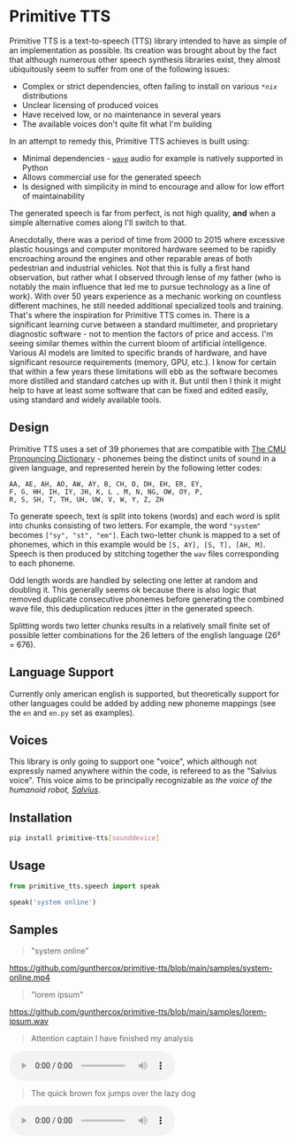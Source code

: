 # Primitive TTS

Primitive TTS is a text-to-speech (TTS) library intended to have as simple of an implementation as possible. Its creation was brought about by the fact that although numerous other speech synthesis libraries exist, they almost ubiquitously seem to suffer from one of the following issues:

* Complex or strict dependencies, often failing to install on various _`*nix`_ distributions
* Unclear licensing of produced voices
* Have received low, or no maintenance in several years
* The available voices don't quite fit what I'm building

In an attempt to remedy this, Primitive TTS achieves is built using:

* Minimal dependencies - [`wave`](https://docs.python.org/3/library/wave.html) audio for example is natively supported in Python
* Allows commercial use for the generated speech
* Is designed with simplicity in mind to encourage and allow for low effort of maintainability

The generated speech is far from perfect, is not high quality, **and** when a simple alternative comes along I'll switch to that.

Anecdotally, there was a period of time from 2000 to 2015 where excessive plastic housings and computer monitored hardware seemed to be rapidly encroaching around the engines and other reparable areas of both pedestrian and industrial vehicles. Not that this is fully a first hand observation, but rather what I observed through lense of my father (who is notably the main influence that led me to pursue technology as a line of work). With over 50 years experience as a mechanic working on countless different machines, he still needed additional specialized tools and training. That's where the inspiration for Primitive TTS comes in. There is a significant learning curve between a standard multimeter, and proprietary diagnostic software - not to mention the factors of price and access. I'm seeing similar themes within the current bloom of artificial intelligence. Various AI models are limited to specific brands of hardware, and have significant resource requirements (memory, GPU, etc.). I know for certain that within a few years these limitations will ebb as the software becomes more distilled and standard catches up with it. But until then I think it might help to have at least some software that can be fixed and edited easily, using standard and widely available tools.

## Design

Primitive TTS uses a set of 39 phonemes that are compatible with [The CMU Pronouncing Dictionary](http://www.speech.cs.cmu.edu/cgi-bin/cmudict) - phonemes being the distinct units of sound in a given language, and represented herein by the following letter codes:

```
AA, AE, AH, AO, AW, AY, B, CH, D, DH, EH, ER, EY,
F, G, HH, IH, IY, JH, K, L , M, N, NG, OW, OY, P,
R, S, SH, T, TH, UH, UW, V, W, Y, Z, ZH
```

To generate speech, text is split into tokens (words) and each word is split into chunks consisting of two letters. For example, the word `"system"` becomes `["sy", "st", "em"]`. Each two-letter chunk is mapped to a set of phonemes, which in this example would be `[S, AY], [S, T], [AH, M]`. Speech is then produced by stitching together the `wav` files corresponding to each phoneme.

Odd length words are handled by selecting one letter at random and doubling it. This generally seems ok because there is also logic that removed duplicate consecutive phonemes before generating the combined wave file, this deduplication reduces jitter in the generated speech.

Splitting words two letter chunks results in a relatively small finite set of possible letter combinations for the 26 letters of the english language (26² = 676).

## Language Support

Currently only american english is supported, but theoretically support for other languages could be added by adding new phoneme mappings (see the `en` and `en.py` set as examples).

## Voices

This library is only going to support one "voice", which although not expressly named anywhere within the code, is refereed to as the "Salvius voice". This voice aims to be principally recognizable as _the voice of the humanoid robot, [Salvius](https://salvius.org)_.

## Installation

```bash
pip install primitive-tts[sounddevice]
```

## Usage

```python
from primitive_tts.speech import speak

speak('system online')
```

## Samples

> "system online"

https://github.com/gunthercox/primitive-tts/blob/main/samples/system-online.mp4

> "lorem ipsum"

https://github.com/gunthercox/primitive-tts/blob/main/samples/lorem-ipsum.wav

> Attention captain I have finished my analysis

<audio controls>
  <source src="./samples/attention-captain-I-have-finished-my-analysis.wav" type="audio/wav">
  Audio sample cannot be rendered.
</audio>

> The quick brown fox jumps over the lazy dog

<audio controls>
  <source src="./samples/the-quick-brown-fox-jumps-over-the-lazy-dog.wav" type="audio/wav">
  Audio sample cannot be rendered.
</audio>

